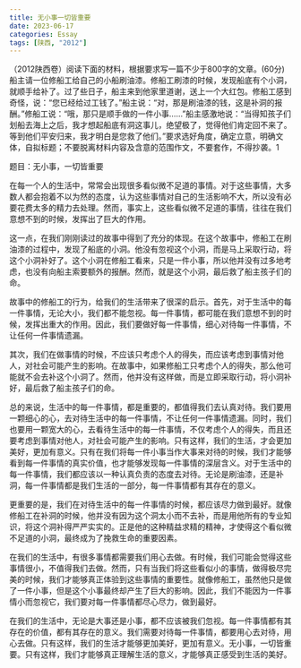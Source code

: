 ```yaml
---
title: 无小事一切皆重要
date: 2023-06-17
categories: Essay
tags: [陕西, "2012"]
---
```


（2012陕西卷）阅读下面的材料，根据要求写一篇不少于800字的文章。(60分)船主请一位修船工给自己的小船刷油漆。修船工刷漆的时候，发现船底有个小洞，就顺手给补了。过了些日子，船主来到他家里道谢，送上一个大红包。修船工感到奇怪，说：“您已经给过工钱了。”船主说：“对，那是刷油漆的钱，这是补洞的报酬。”修船工说：“哦，那只是顺手做的一件小事……”船主感激地说：“当得知孩子们划船去海上之后，我才想起船底有洞这事儿，绝望极了，觉得他们肯定回不来了。等到他们平安归来，我才明白是您救了他们。”要求选好角度，确定立意，明确文体，自拟标题；不要脱离材料内容及含意的范围作文，不要套作，不得抄袭。1

题目：无小事，一切皆重要

在每一个人的生活中，常常会出现很多看似微不足道的事情。对于这些事情，大多数人都会抱着不以为然的态度，认为这些事情对自己的生活影响不大，所以没有必要花费太多的精力去处理。然而，事实上，这些看似微不足道的事情，往往在我们意想不到的时候，发挥出了巨大的作用。

这一点，在我们刚刚读过的故事中得到了充分的体现。在这个故事中，修船工在刷油漆的过程中，发现了船底的小洞。他没有忽视这个小洞，而是马上采取行动，将这个小洞补好了。这个小洞在修船工看来，只是一件小事，所以他并没有过多地考虑，也没有向船主索要额外的报酬。然而，就是这个小洞，最后救了船主孩子们的命。

故事中的修船工的行为，给我们的生活带来了很深的启示。首先，对于生活中的每一件事情，无论大小，我们都不能忽视。每一件事情，都可能在我们意想不到的时候，发挥出重大的作用。因此，我们要做好每一件事情，细心对待每一件事情，不让任何一件事情遗漏。

其次，我们在做事情的时候，不应该只考虑个人的得失，而应该考虑到事情对他人，对社会可能产生的影响。在故事中，如果修船工只考虑个人的得失，那么他可能就不会去补这个小洞了。然而，他并没有这样做，而是立即采取行动，将小洞补好，最后救了船主孩子们的命。

总的来说，生活中的每一件事情，都是重要的，都值得我们去认真对待。我们要用一颗细心的心，去对待生活中的每一件事情，不让任何一件事情遗漏。同时，我们也要用一颗宽大的心，去看待生活中的每一件事情，不仅考虑个人的得失，而且还要考虑到事情对他人，对社会可能产生的影响。只有这样，我们的生活，才会更加美好，更加有意义。只有在我们将每一件小事当作大事来对待的时候，我们才能够看到每一件事情的真实价值，也才能够发现每一件事情的深层含义。对于生活中的每一件事情，我们都应该以一种认真负责的态度去对待。无论是刷油漆，还是补洞，每一件事情都是我们生活的一部分，每一件事情都有其存在的意义。

更重要的是，我们在对待生活中的每一件事情的时候，都应该尽力做到最好。就像修船工在补洞的时候，他并没有因为这个洞太小而不去补，而是用他所有的专业知识，将这个洞补得严严实实的。正是他的这种精益求精的精神，才使得这个看似微不足道的小洞，最终成为了挽救生命的重要因素。

在我们的生活中，有很多事情都需要我们用心去做。有时候，我们可能会觉得这些事情很小，不值得我们去做。然而，只有当我们将这些看似小的事情，做得极尽完美的时候，我们才能够真正体验到这些事情的重要性。就像修船工，虽然他只是做了一件小事，但是这个小事最终却产生了巨大的影响。因此，我们不能因为一件事情小而忽视它，我们要对每一件事情都尽心尽力，做到最好。

在我们的生活中，无论是大事还是小事，都不应该被我们忽视。每一件事情都有其存在的价值，都有其存在的意义。我们需要对待每一件事情，都要用心去对待，用心去做。只有这样，我们的生活才能够更加美好，更加有意义。无小事，一切皆重要。只有这样，我们才能够真正理解生活的意义，才能够真正感受到生活的美好。